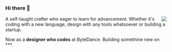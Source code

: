 ### Hi there 👋

<img align="right" src="https://github-readme-stats.vercel.app/api?username=fradser&show_icons=true&icon_color=0366d6&text_color=24292e&bg_color=ffffff&hide_title=true" />


A self-taught crafter who eager to learn for advancement. Whether it's coding with a new language, design with any tools whatsoever or building a startup.

Now as a **designer who codes** at ByteDance. Building somethine new on ***.

<!--
**FradSer/FradSer** is a ✨ _special_ ✨ repository because its `README.md` (this file) appears on your GitHub profile.

Here are some ideas to get you started:

- 🔭 I’m currently working on ...
- 🌱 I’m currently learning ...
- 👯 I’m looking to collaborate on ...
- 🤔 I’m looking for help with ...
- 💬 Ask me about ...
- 📫 How to reach me: ...
- 😄 Pronouns: ...
- ⚡ Fun fact: ...
-->

